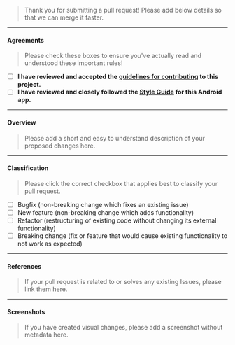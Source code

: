 >Thank you for submitting a pull request! Please add below details so that we can merge it faster.

---

#### Agreements
>Please check these boxes to ensure you've actually read and understood these important rules!

- [ ] **I have reviewed and accepted the [guidelines for contributing](https://github.com/CellularPrivacy/Android-IMSI-Catcher-Detector/blob/development/.github/CONTRIBUTING.md) to this project.**
- [ ] **I have reviewed and closely followed the [Style Guide](https://github.com/CellularPrivacy/Android-IMSI-Catcher-Detector/wiki/Style-Guide) for this Android app.**

---

#### Overview
>Please add a short and easy to understand description of your proposed changes here.

---

#### Classification
>Please click the correct checkbox that applies best to classify your pull request.

- [ ] Bugfix (non-breaking change which fixes an existing issue)
- [ ] New feature (non-breaking change which adds functionality)
- [ ] Refactor (restructuring of existing code without changing its external functionality)
- [ ] Breaking change (fix or feature that would cause existing functionality to not work as expected)

---

#### References
>If your pull request is related to or solves any existing Issues, please link them here.

---

#### Screenshots
>If you have created visual changes, please add a screenshot without metadata here.
